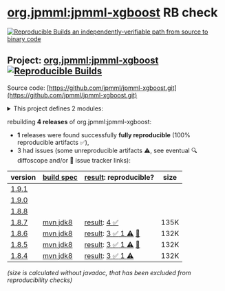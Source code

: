 [org.jpmml:jpmml-xgboost](https://central.sonatype.com/artifact/org.jpmml/jpmml-xgboost/versions) RB check
=======

[![Reproducible Builds](https://reproducible-builds.org/images/logos/rb.svg) an independently-verifiable path from source to binary code](https://reproducible-builds.org/)

## Project: [org.jpmml:jpmml-xgboost](https://central.sonatype.com/artifact/org.jpmml/jpmml-xgboost/versions) [![Reproducible Builds](https://img.shields.io/endpoint?url=https://raw.githubusercontent.com/jvm-repo-rebuild/reproducible-central/master/content/org/jpmml/jpmml-xgboost/badge.json)](https://github.com/jvm-repo-rebuild/reproducible-central/blob/master/content/org/jpmml/jpmml-xgboost/README.md)

Source code: [https://github.com/jpmml/jpmml-xgboost.git](https://github.com/jpmml/jpmml-xgboost.git)

<details><summary>This project defines 2 modules:</summary>

* [org.jpmml:jpmml-xgboost](https://central.sonatype.com/artifact/org.jpmml/jpmml-xgboost/overview)
* [org.jpmml:pmml-xgboost](https://central.sonatype.com/artifact/org.jpmml/pmml-xgboost/overview)
</details>

rebuilding **4 releases** of org.jpmml:jpmml-xgboost:
- **1** releases were found successfully **fully reproducible** (100% reproducible artifacts :white_check_mark:),
- 3 had issues (some unreproducible artifacts :warning:, see eventual :mag: diffoscope and/or :memo: issue tracker links):

| version | [build spec](/BUILDSPEC.md) | [result](https://reproducible-builds.org/docs/jvm/): reproducible? | size |
| -- | --------- | ------ | -- |
| [1.9.1](https://central.sonatype.com/artifact/org.jpmml/jpmml-xgboost/1.9.1/pom) | | | |
| [1.9.0](https://central.sonatype.com/artifact/org.jpmml/jpmml-xgboost/1.9.0/pom) | | | |
| [1.8.8](https://central.sonatype.com/artifact/org.jpmml/jpmml-xgboost/1.8.8/pom) | | | |
| [1.8.7](https://central.sonatype.com/artifact/org.jpmml/jpmml-xgboost/1.8.7/pom) | [mvn jdk8](jpmml-xgboost-1.8.7.buildspec) | [result](jpmml-xgboost-1.8.7.buildinfo): [4 :white_check_mark: ](jpmml-xgboost-1.8.7.buildcompare) | 135K |
| [1.8.6](https://central.sonatype.com/artifact/org.jpmml/jpmml-xgboost/1.8.6/pom) | [mvn jdk8](jpmml-xgboost-1.8.6.buildspec) | [result](jpmml-xgboost-1.8.6.buildinfo): [3 :white_check_mark:  1 :warning:](jpmml-xgboost-1.8.6.buildcompare) [:memo:](https://github.com/jpmml/jpmml-xgboost/pull/73) | 132K |
| [1.8.5](https://central.sonatype.com/artifact/org.jpmml/jpmml-xgboost/1.8.5/pom) | [mvn jdk8](jpmml-xgboost-1.8.5.buildspec) | [result](jpmml-xgboost-1.8.5.buildinfo): [3 :white_check_mark:  1 :warning:](jpmml-xgboost-1.8.5.buildcompare) [:memo:](https://github.com/jpmml/jpmml-xgboost/pull/73) | 132K |
| [1.8.4](https://central.sonatype.com/artifact/org.jpmml/jpmml-xgboost/1.8.4/pom) | [mvn jdk8](jpmml-xgboost-1.8.4.buildspec) | [result](jpmml-xgboost-1.8.4.buildinfo): [3 :white_check_mark:  1 :warning:](jpmml-xgboost-1.8.4.buildcompare) | 132K |

<i>(size is calculated without javadoc, that has been excluded from reproducibility checks)</i>
